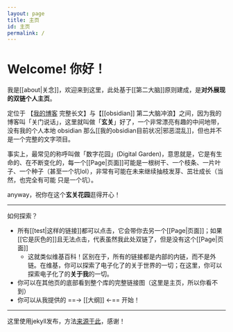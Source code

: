 ```yaml
---
layout: page
title: 主页
id: 主页
permalink: /
---
```


# Welcome! 你好！

我是[[about|关念]]，欢迎来到这里，此处基于[[第二大脑]]原则建成，是**对外展现的双链个人主页**。

定位于 【[我的博客](https://shutgnblink.me/) 完整长文】与【[[obsidian]] 第二大脑冲浪】之间，因为我的博客叫「关门说话」，这里就叫做「**玄关**」好了，一个非常漂亮有趣的中间地带，没有我的个人本地 obsidian 那么[[我的obsidian目前状况|邪恶混乱]]，但也并不是一个完整的文字项目。

事实上，最常见的称呼叫做「数字花园」(Digital Garden)，意思就是，它是有生命的、在不断变化的，每一个[[Page|页面]]可能是一根树干、一个枝条、一片叶子、一个种子（甚至一个坑lol），非常有可能在未来继续抽枝发芽、茁壮成长（当然，也完全有可能 只是一个坑）。

anyway，祝你在这个**玄关花园**逛得开心！

---

如何探索？
- 所有[[test|这样的链接]]都可以点击，它会带你去另一个[[Page|页面]]；如果[[它是灰色的]]且无法点击，代表虽然我此处双链了，但是没有这个[[Page|页面]]
	- 这就类似维基百科！区别在于，所有的链接都是内部的内链，而不是外链。在维基，你可以探索了电子化了的关于世界的一切；在这里，你可以探索电子化了的**关于我**的一切。
- 你可以在其他页的底部看到整个库的完整链接图（这里是主页，所以你看不到）
- 你可以从我提供的 ==→ [[大纲]] ←== 开始！

---
这里使用jekyll发布，方法[来源于此](https://github.com/maximevaillancourt/digital-garden-jekyll-template)，感谢！